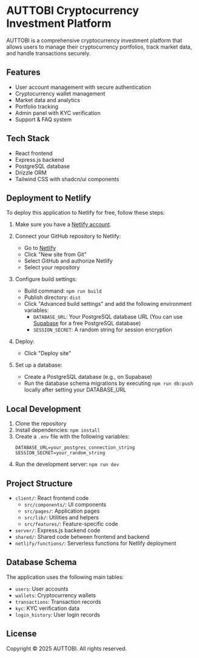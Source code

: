 # AUTTOBI Cryptocurrency Investment Platform

AUTTOBI is a comprehensive cryptocurrency investment platform that allows users to manage their cryptocurrency portfolios, track market data, and handle transactions securely.

## Features

- User account management with secure authentication
- Cryptocurrency wallet management
- Market data and analytics
- Portfolio tracking
- Admin panel with KYC verification
- Support & FAQ system

## Tech Stack

- React frontend
- Express.js backend
- PostgreSQL database
- Drizzle ORM
- Tailwind CSS with shadcn/ui components

## Deployment to Netlify

To deploy this application to Netlify for free, follow these steps:

1. Make sure you have a [Netlify account](https://app.netlify.com/signup).

2. Connect your GitHub repository to Netlify:
   - Go to [Netlify](https://app.netlify.com/)
   - Click "New site from Git"
   - Select GitHub and authorize Netlify
   - Select your repository

3. Configure build settings:
   - Build command: `npm run build`
   - Publish directory: `dist`
   - Click "Advanced build settings" and add the following environment variables:
     - `DATABASE_URL`: Your PostgreSQL database URL (You can use [Supabase](https://supabase.com/) for a free PostgreSQL database)
     - `SESSION_SECRET`: A random string for session encryption

4. Deploy:
   - Click "Deploy site"

5. Set up a database:
   - Create a PostgreSQL database (e.g., on Supabase)
   - Run the database schema migrations by executing `npm run db:push` locally after setting your DATABASE_URL

## Local Development

1. Clone the repository
2. Install dependencies: `npm install`
3. Create a `.env` file with the following variables:
   ```
   DATABASE_URL=your_postgres_connection_string
   SESSION_SECRET=your_random_string
   ```
4. Run the development server: `npm run dev`

## Project Structure

- `client/`: React frontend code
  - `src/components/`: UI components
  - `src/pages/`: Application pages
  - `src/lib/`: Utilities and helpers
  - `src/features/`: Feature-specific code
- `server/`: Express.js backend code
- `shared/`: Shared code between frontend and backend
- `netlify/functions/`: Serverless functions for Netlify deployment

## Database Schema

The application uses the following main tables:
- `users`: User accounts
- `wallets`: Cryptocurrency wallets
- `transactions`: Transaction records
- `kyc`: KYC verification data
- `login_history`: User login records

## License

Copyright © 2025 AUTTOBI. All rights reserved.